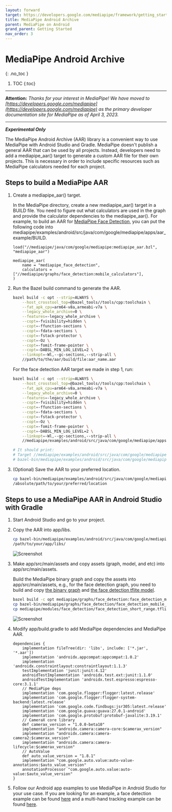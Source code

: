 ```yaml
---
layout: forward
target: https://developers.google.com/mediapipe/framework/getting_started/android_archive_library
title: MediaPipe Android Archive
parent: MediaPipe on Android
grand_parent: Getting Started
nav_order: 3
---
```


# MediaPipe Android Archive
{: .no_toc }

1. TOC
{:toc}
---

**Attention:** *Thanks for your interest in MediaPipe! We have moved to
[https://developers.google.com/mediapipe](https://developers.google.com/mediapipe)
as the primary developer documentation site for MediaPipe as of April 3, 2023.*

----

***Experimental Only***

The MediaPipe Android Archive (AAR) library is a convenient way to use MediaPipe
with Android Studio and Gradle. MediaPipe doesn't publish a general AAR that can
be used by all projects. Instead, developers need to add a mediapipe_aar()
target to generate a custom AAR file for their own projects. This is necessary
in order to include specific resources such as MediaPipe calculators needed for
each project.

## Steps to build a MediaPipe AAR

1.  Create a mediapipe_aar() target.

    In the MediaPipe directory, create a new mediapipe_aar() target in a BUILD
    file. You need to figure out what calculators are used in the graph and
    provide the calculator dependencies to the mediapipe_aar(). For example, to
    build an AAR for [MediaPipe Face Detection](../solutions/face_detection.md),
    you can put the following code into
    mediapipe/examples/android/src/java/com/google/mediapipe/apps/aar_example/BUILD.

    ```
    load("//mediapipe/java/com/google/mediapipe:mediapipe_aar.bzl", "mediapipe_aar")

    mediapipe_aar(
        name = "mediapipe_face_detection",
        calculators = ["//mediapipe/graphs/face_detection:mobile_calculators"],
    )
    ```

2.  Run the Bazel build command to generate the AAR.

    ```bash
    bazel build -c opt --strip=ALWAYS \
        --host_crosstool_top=@bazel_tools//tools/cpp:toolchain \
        --fat_apk_cpu=arm64-v8a,armeabi-v7a \
        --legacy_whole_archive=0 \
        --features=-legacy_whole_archive \
        --copt=-fvisibility=hidden \
        --copt=-ffunction-sections \
        --copt=-fdata-sections \
        --copt=-fstack-protector \
        --copt=-Oz \
        --copt=-fomit-frame-pointer \
        --copt=-DABSL_MIN_LOG_LEVEL=2 \
        --linkopt=-Wl,--gc-sections,--strip-all \
        //path/to/the/aar/build/file:aar_name.aar
    ```

    For the face detection AAR target we made in step 1, run:

    ```bash
    bazel build -c opt --strip=ALWAYS \
        --host_crosstool_top=@bazel_tools//tools/cpp:toolchain \
        --fat_apk_cpu=arm64-v8a,armeabi-v7a \
        --legacy_whole_archive=0 \
        --features=-legacy_whole_archive \
        --copt=-fvisibility=hidden \
        --copt=-ffunction-sections \
        --copt=-fdata-sections \
        --copt=-fstack-protector \
        --copt=-Oz \
        --copt=-fomit-frame-pointer \
        --copt=-DABSL_MIN_LOG_LEVEL=2 \
        --linkopt=-Wl,--gc-sections,--strip-all \
        //mediapipe/examples/android/src/java/com/google/mediapipe/apps/aar_example:mediapipe_face_detection.aar

    # It should print:
    # Target //mediapipe/examples/android/src/java/com/google/mediapipe/apps/aar_example:mediapipe_face_detection.aar up-to-date:
    # bazel-bin/mediapipe/examples/android/src/java/com/google/mediapipe/apps/aar_example/mediapipe_face_detection.aar
    ```

3.  (Optional) Save the AAR to your preferred location.

    ```bash
    cp bazel-bin/mediapipe/examples/android/src/java/com/google/mediapipe/apps/aar_example/mediapipe_face_detection.aar
    /absolute/path/to/your/preferred/location
    ```

## Steps to use a MediaPipe AAR in Android Studio with Gradle

1.  Start Android Studio and go to your project.

2.  Copy the AAR into app/libs.

    ```bash
    cp bazel-bin/mediapipe/examples/android/src/java/com/google/mediapipe/apps/aar_example/mediapipe_face_detection.aar
    /path/to/your/app/libs/
    ```

    ![Screenshot](https://mediapipe.dev/images/mobile/aar_location.png)

3.  Make app/src/main/assets and copy assets (graph, model, and etc) into
    app/src/main/assets.

    Build the MediaPipe binary graph and copy the assets into
    app/src/main/assets, e.g., for the face detection graph, you need to build
    and copy
    [the binary graph](https://github.com/google/mediapipe/blob/master/mediapipe/examples/android/src/java/com/google/mediapipe/apps/facedetectiongpu/BUILD#L41)
    and
    [the face detection tflite model](https://github.com/google/mediapipe/tree/master/mediapipe/modules/face_detection/face_detection_short_range.tflite).

    ```bash
    bazel build -c opt mediapipe/graphs/face_detection:face_detection_mobile_gpu_binary_graph
    cp bazel-bin/mediapipe/graphs/face_detection/face_detection_mobile_gpu.binarypb /path/to/your/app/src/main/assets/
    cp mediapipe/modules/face_detection/face_detection_short_range.tflite /path/to/your/app/src/main/assets/
    ```

    ![Screenshot](https://mediapipe.dev/images/mobile/assets_location.png)

4.  Modify app/build.gradle to add MediaPipe dependencies and MediaPipe AAR.

    ```
    dependencies {
        implementation fileTree(dir: 'libs', include: ['*.jar', '*.aar'])
        implementation 'androidx.appcompat:appcompat:1.0.2'
        implementation 'androidx.constraintlayout:constraintlayout:1.1.3'
        testImplementation 'junit:junit:4.12'
        androidTestImplementation 'androidx.test.ext:junit:1.1.0'
        androidTestImplementation 'androidx.test.espresso:espresso-core:3.1.1'
        // MediaPipe deps
        implementation 'com.google.flogger:flogger:latest.release'
        implementation 'com.google.flogger:flogger-system-backend:latest.release'
        implementation 'com.google.code.findbugs:jsr305:latest.release'
        implementation 'com.google.guava:guava:27.0.1-android'
        implementation 'com.google.protobuf:protobuf-javalite:3.19.1'
        // CameraX core library
        def camerax_version = "1.0.0-beta10"
        implementation "androidx.camera:camera-core:$camerax_version"
        implementation "androidx.camera:camera-camera2:$camerax_version"
        implementation "androidx.camera:camera-lifecycle:$camerax_version"
        // AutoValue
        def auto_value_version = "1.8.1"
        implementation "com.google.auto.value:auto-value-annotations:$auto_value_version"
        annotationProcessor "com.google.auto.value:auto-value:$auto_value_version"
    }
    ```

5.  Follow our Android app examples to use MediaPipe in Android Studio for your
    use case. If you are looking for an example, a face detection example can be
    found
    [here](https://github.com/jiuqiant/mediapipe_face_detection_aar_example) and
    a multi-hand tracking example can be found
    [here](https://github.com/jiuqiant/mediapipe_multi_hands_tracking_aar_example).
